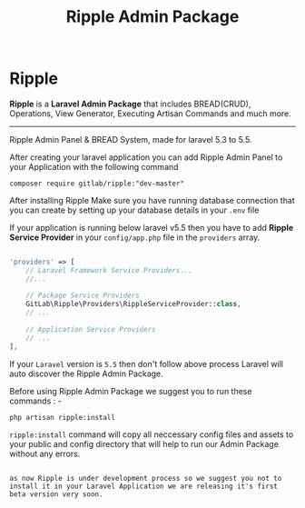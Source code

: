 
<p align="center"><h1 align="center">Ripple Admin Package</h1></p>
<p align="center">
<a href="https://packagist.org/packages/gitlab/ripple"><img src="https://poser.pugx.org/gitlab/ripple/v/stable" alt=""></a>
<a href="https://packagist.org/packages/gitlab/ripple"><img src="https://poser.pugx.org/gitlab/ripple/v/unstable" alt=""></a>
<a href="https://packagist.org/packages/gitlab/ripple"><img src="https://poser.pugx.org/gitlab/ripple/downloads" alt=""></a>
<a href="https://packagist.org/packages/gitlab/ripple"><img src="https://poser.pugx.org/gitlab/ripple/license" alt=""></a>
</p>


# Ripple

<strong>Ripple</strong> is a <strong>Laravel Admin Package</strong> that includes BREAD(CRUD), Operations, View Generator, Executing Artisan Commands and much more.
<hr>
Ripple Admin Panel & BREAD System, made for laravel 5.3 to 5.5.

After creating your laravel application you can add Ripple Admin Panel to your Application with the following command
```
composer require gitlab/ripple:"dev-master"
```

After installing Ripple Make sure you have running database connection that you can create by setting up your database details in your <code>.env</code> file

If your application is running below laravel v5.5 then you have to add <strong>Ripple Service Provider</strong> in your <code>config/app.php</code> file in the <code>providers</code> array.

```php

'providers' => [
    // Laravel Framework Service Providers...
    //...
    
    // Package Service Providers
    GitLab\Ripple\Providers\RippleServiceProvider::class,
    // ...
    
    // Application Service Providers
    // ...
],

```

If your <code>Laravel</code> version is <code>5.5</code> then don't follow above process Laravel will auto discover the Ripple Admin Package.

Before using Ripple Admin Package we suggest you to run these commands : -

```
php artisan ripple:install
```

<code>ripple:install</code> command will copy all neccessary config files and assets to your public and config directory that will help to run our Admin Package without any errors.

<code>
as now Ripple is under development process so we suggest you not to install it in your Laravel Application we are releasing it's first beta version very soon.
</code>


